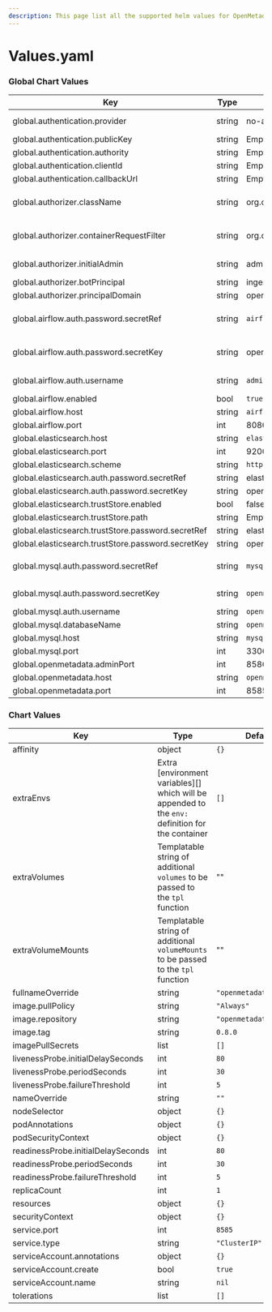 ```yaml
---
description: This page list all the supported helm values for OpenMetadata Helm Charts
---
```


# Values.yaml

### Global Chart Values

| Key                                                | Type   | Default                                          | Description                                                                                                                                     |
| -------------------------------------------------- | ------ | ------------------------------------------------ | ----------------------------------------------------------------------------------------------------------------------------------------------- |
| global.authentication.provider                     | string | no-auth                                          | Possible Values can be no-auth, okta, google, auth0, azure                                                                                      |
| global.authentication.publicKey                    | string | Empty String                                     | Endpoint URL to Auth Provider Public Key                                                                                                        |
| global.authentication.authority                    | string | Empty String                                     | Authority Endpoint URL of Auth Provider                                                                                                         |
| global.authentication.clientId                     | string | Empty String                                     | Application Client Identifier                                                                                                                   |
| global.authentication.callbackUrl                  | string | Empty String                                     | OpenMetadata Auth Callback URL                                                                                                                  |
| global.authorizer.className                        | string | org.openmetadata.catalog.security.NoopAuthorizer | Possible values can be "org.openmetadata.catalog.security.NoopAuthorizer", "org.openmetadata.catalog.security.DefaultAuthorizer"                |
| global.authorizer.containerRequestFilter           | string | org.openmetadata.catalog.security.NoopFilter     | Possible values can be "org.openmetadata.catalog.security.NoopFilter", "org.openmetadata.catalog.security.JwtFilter"                            |
| global.authorizer.initialAdmin                     | string | admin                                            | Principal name to be the initial Admin of OpenMetadata UI                                                                                       |
| global.authorizer.botPrincipal                     | string | ingestion-bot                                    |                                                                                                                                                 |
| global.authorizer.principalDomain                  | string | open-metadata.org                                |                                                                                                                                                 |
| global.airflow.auth.password.secretRef             | string | `airflow-secrets`                                | The reference to a secret containing airflow authentication password wrapped in `kubernetes secrets.`Required global.airflow.enabled is 'true'. |
| global.airflow.auth.password.secretKey             | string | openmetadata-airflow-password                    | The key of a secret containing airflow authentication password wrapped in `kubernetes secrets.`Required global.airflow.enabled is 'true'.       |
| global.airflow.auth.username                       | string | `admin`                                          | Username for airflow configuration. Required global.airflow.enabled is 'true'.                                                                  |
| global.airflow.enabled                             | bool   | `true`                                           | Whether airflow configuration is enabled.                                                                                                       |
| global.airflow.host                                | string | `airflow`                                        | Airflow Endpoint URI.                                                                                                                           |
| global.airflow.port                                | int    | 8080                                             | Airflow Endpoint URI port.                                                                                                                      |
| global.elasticsearch.host                          | string | `elasticsearch`                                  |                                                                                                                                                 |
| global.elasticsearch.port                          | int    | 9200                                             |                                                                                                                                                 |
| global.elasticsearch.scheme                        | string | `http`                                           |                                                                                                                                                 |
| global.elasticsearch.auth.password.secretRef       | string | elasticsearch-secrets                            |                                                                                                                                                 |
| global.elasticsearch.auth.password.secretKey       | string | openmetadata-elasticsearch-password              |                                                                                                                                                 |
| global.elasticsearch.trustStore.enabled            | bool   | false                                            |                                                                                                                                                 |
| global.elasticsearch.trustStore.path               | string | Empty String                                     |                                                                                                                                                 |
| global.elasticsearch.trustStore.password.secretRef | string | elasticsearch-truststore-secrets                 |                                                                                                                                                 |
| global.elasticsearch.trustStore.password.secretKey | string | openmetadata-elasticsearch-truststore-password   |                                                                                                                                                 |
| global.mysql.auth.password.secretRef               | string | `mysql-secrets`                                  | The reference to a secret containing mysql authentication password wrapped in `kubernetes secrets`                                              |
| global.mysql.auth.password.secretKey               | string | `openmetadata-mysql-password`                    | The key of a secret  containing mysql authentication password wrapped in `kubernetes secrets`                                                   |
| global.mysql.auth.username                         | string | `openmetadata_user`                              | Username for mysql openmetadata configuration                                                                                                   |
| global.mysql.databaseName                          | string | `openmetadata_db`                                | Database Name for mysql openmetadata configuration                                                                                              |
| global.mysql.host                                  | string | `mysql`                                          |                                                                                                                                                 |
| global.mysql.port                                  | int    | 3306                                             |                                                                                                                                                 |
| global.openmetadata.adminPort                      | int    | 8586                                             |                                                                                                                                                 |
| global.openmetadata.host                           | string | `openmetadata`                                   |                                                                                                                                                 |
| global.openmetadata.port                           | int    | 8585                                             |                                                                                                                                                 |

### Chart Values

| Key                                | Type                                                                                                | Default                 |
| ---------------------------------- | --------------------------------------------------------------------------------------------------- | ----------------------- |
| affinity                           | object                                                                                              | `{}`                    |
| extraEnvs                          | Extra \[environment variables]\[] which will be appended to the `env:` definition for the container | `[]`                    |
| extraVolumes                       | Templatable string of additional `volumes` to be passed to the `tpl` function                       | ""                      |
| extraVolumeMounts                  | Templatable string of additional `volumeMounts` to be passed to the `tpl` function                  | ""                      |
| fullnameOverride                   | string                                                                                              | `"openmetadata"`        |
| image.pullPolicy                   | string                                                                                              | `"Always"`              |
| image.repository                   | string                                                                                              | `"openmetadata/server"` |
| image.tag                          | string                                                                                              | `0.8.0`                 |
| imagePullSecrets                   | list                                                                                                | `[]`                    |
| livenessProbe.initialDelaySeconds  | int                                                                                                 | `80`                    |
| livenessProbe.periodSeconds        | int                                                                                                 | `30`                    |
| livenessProbe.failureThreshold     | int                                                                                                 | `5`                     |
| nameOverride                       | string                                                                                              | `""`                    |
| nodeSelector                       | object                                                                                              | `{}`                    |
| podAnnotations                     | object                                                                                              | `{}`                    |
| podSecurityContext                 | object                                                                                              | `{}`                    |
| readinessProbe.initialDelaySeconds | int                                                                                                 | `80`                    |
| readinessProbe.periodSeconds       | int                                                                                                 | `30`                    |
| readinessProbe.failureThreshold    | int                                                                                                 | `5`                     |
| replicaCount                       | int                                                                                                 | `1`                     |
| resources                          | object                                                                                              | `{}`                    |
| securityContext                    | object                                                                                              | `{}`                    |
| service.port                       | int                                                                                                 | `8585`                  |
| service.type                       | string                                                                                              | `"ClusterIP"`           |
| serviceAccount.annotations         | object                                                                                              | `{}`                    |
| serviceAccount.create              | bool                                                                                                | `true`                  |
| serviceAccount.name                | string                                                                                              | `nil`                   |
| tolerations                        | list                                                                                                | `[]`                    |
